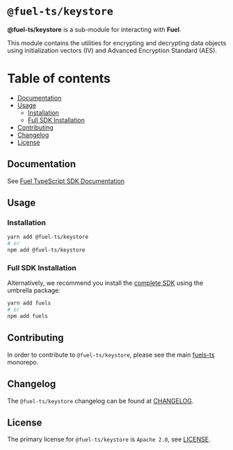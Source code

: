 # `@fuel-ts/keystore`

**@fuel-ts/keystore** is a sub-module for interacting with **Fuel**.

This module contains the utilities for encrypting and decrypting data objects using initialization vectors (IV) and Advanced Encryption Standard (AES).

# Table of contents

- [Documentation](#documentation)
- [Usage](#usage)
  - [Installation](#installation)
  - [Full SDK Installation](#full-sdk-installation)
- [Contributing](#contributing)
- [Changelog](#changelog)
- [License](#license)


## Documentation

See [Fuel TypeScript SDK Documentation](https://fuellabs.github.io/fuels-ts/)

## Usage

### Installation

```sh
yarn add @fuel-ts/keystore
# or
npm add @fuel-ts/keystore
```

### Full SDK Installation

Alternatively, we recommend you install the [complete SDK](https://github.com/FuelLabs/fuels-ts) using the umbrella package:

```sh
yarn add fuels
# or
npm add fuels
```

## Contributing

In order to contribute to `@fuel-ts/keystore`, please see the main [fuels-ts](https://github.com/FuelLabs/fuels-ts) monorepo.

## Changelog

The `@fuel-ts/keystore` changelog can be found at [CHANGELOG](./CHANGELOG.md).

## License

The primary license for `@fuel-ts/keystore` is `Apache 2.0`, see [LICENSE](./LICENSE).